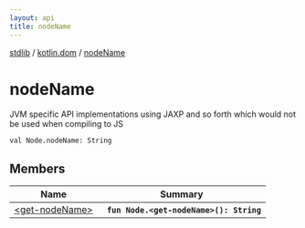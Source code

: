 ```yaml
---
layout: api
title: nodeName
---
```

[stdlib](../../index.md) / [kotlin.dom](../index.md) / [nodeName](index.md)

# nodeName
JVM specific API implementations using JAXP and so forth which would not be used when compiling to JS
```
val Node.nodeName: String
```

## Members

| Name | Summary |
|------|---------|
|[&lt;get-nodeName&gt;](_get-nodeName_.md)|&nbsp;&nbsp;**`fun Node.<get-nodeName>(): String`**<br>|
